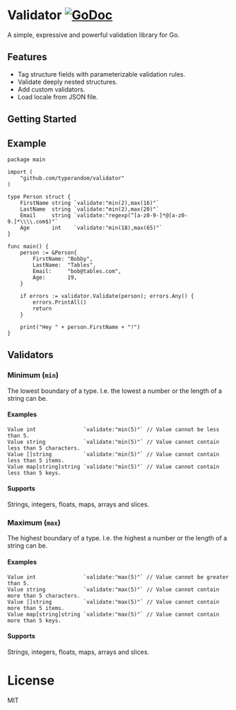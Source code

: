# Validator [![GoDoc](https://godoc.org/github.com/typerandom/validate?status.png)](http://godoc.org/github.com/typerandom/validate)

A simple, expressive and powerful validation library for Go.

## Features

* Tag structure fields with parameterizable validation rules.
* Validate deeply nested structures.
* Add custom validators.
* Load locale from JSON file.

## Getting Started

## Example

	package main

	import (
		"github.com/typerandom/validator"
	)

	type Person struct {
		FirstName string `validate:"min(2),max(16)"`
		LastName  string `validate:"min(2),max(20)"`
		Email     string `validate:"regexp(^[a-z0-9-]*@[a-z0-9.]*\\\\.com$)"`
		Age       int    `validate:"min(18),max(65)"`
	}

	func main() {
		person := &Person{
			FirstName: "Bobby",
			LastName:  "Tables",
			Email:     "bob@tables.com",
			Age:       19,
		}

		if errors := validator.Validate(person); errors.Any() {
			errors.PrintAll()
			return
		}

		print("Hey " + person.FirstName + "!")
	}


## Validators

### Minimum (`min`)

The lowest boundary of a type. I.e. the lowest a number or the length of a string can be.

#### Examples

    Value int               `validate:"min(5)"` // Value cannot be less than 5.
    Value string            `validate:"min(5)"` // Value cannot contain less than 5 characters.
    Value []string          `validate:"min(5)"` // Value cannot contain less than 5 items.
    Value map[string]string `validate:"min(5)"` // Value cannot contain less than 5 keys.
    
#### Supports

Strings, integers, floats, maps, arrays and slices.

### Maximum (`max`)

The highest boundary of a type. I.e. the highest a number or the length of a string can be.

#### Examples

    Value int               `validate:"max(5)"` // Value cannot be greater than 5.
    Value string            `validate:"max(5)"` // Value cannot contain more than 5 characters.
    Value []string          `validate:"max(5)"` // Value cannot contain more than 5 items.
    Value map[string]string `validate:"max(5)"` // Value cannot contain more than 5 keys.
    
#### Supports

Strings, integers, floats, maps, arrays and slices.

# License

MIT
